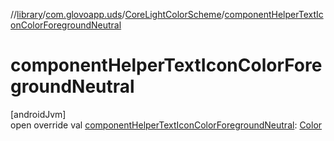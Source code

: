 //[library](../../../index.md)/[com.glovoapp.uds](../index.md)/[CoreLightColorScheme](index.md)/[componentHelperTextIconColorForegroundNeutral](component-helper-text-icon-color-foreground-neutral.md)

# componentHelperTextIconColorForegroundNeutral

[androidJvm]\
open override val [componentHelperTextIconColorForegroundNeutral](component-helper-text-icon-color-foreground-neutral.md): [Color](https://developer.android.com/reference/kotlin/androidx/compose/ui/graphics/Color.html)
